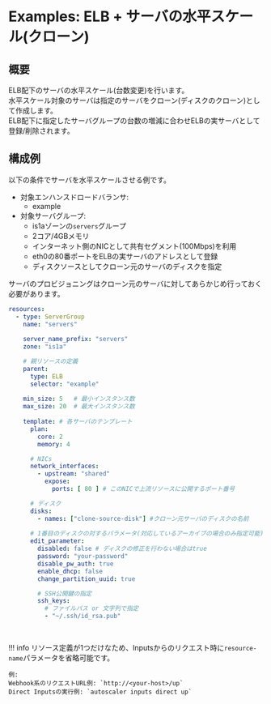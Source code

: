 # Examples: ELB + サーバの水平スケール(クローン)

## 概要

ELB配下のサーバの水平スケール(台数変更)を行います。  
水平スケール対象のサーバは指定のサーバをクローン(ディスクのクローン)として作成します。  
ELB配下に指定したサーバグループの台数の増減に合わせELBの実サーバとして登録/削除されます。

## 構成例

以下の条件でサーバを水平スケールさせる例です。

- 対象エンハンスドロードバランサ:
    - example
- 対象サーバグループ:
    - is1aゾーンの`servers`グループ
    - 2コア/4GBメモリ
    - インターネット側のNICとして共有セグメント(100Mbps)を利用
    - eth0の80番ポートをELBの実サーバのアドレスとして登録
    - ディスクソースとしてクローン元のサーバのディスクを指定

サーバのプロビジョニングはクローン元のサーバに対してあらかじめ行っておく必要があります。

```yaml
resources:
  - type: ServerGroup
    name: "servers"
    
    server_name_prefix: "servers"
    zone: "is1a"

    # 親リソースの定義
    parent:
      type: ELB
      selector: "example"
      
    min_size: 5   # 最小インスタンス数
    max_size: 20  # 最大インスタンス数
    
    template: # 各サーバのテンプレート
      plan:
        core: 2
        memory: 4

      # NICs
      network_interfaces:
        - upstream: "shared"
          expose:
            ports: [ 80 ] # このNICで上流リソースに公開するポート番号

      # ディスク
      disks:
        - names: ["clone-source-disk"] #クローン元サーバのディスクの名前
          
      # 1番目のディスクの対するパラメータ(対応しているアーカイブの場合のみ指定可能)
      edit_parameter:
        disabled: false # ディスクの修正を行わない場合はtrue
        password: "your-password"
        disable_pw_auth: true
        enable_dhcp: false
        change_partition_uuid: true

        # SSH公開鍵の指定
        ssh_keys:
          # ファイルパス or 文字列で指定
          - "~/.ssh/id_rsa.pub"
     
     
```

!!! info
リソース定義が1つだけなため、Inputsからのリクエスト時に`resource-name`パラメータを省略可能です。

    例:  
    Webhook系のリクエストURL例: `http://<your-host>/up`  
    Direct Inputsの実行例: `autoscaler inputs direct up`  

